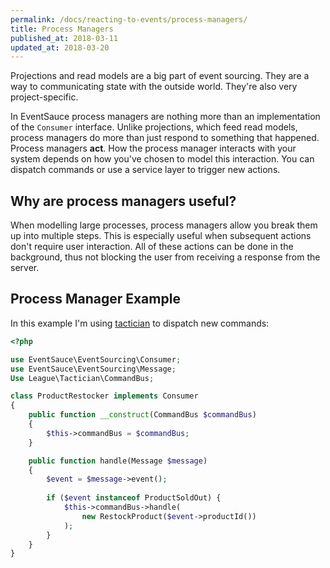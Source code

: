 ```yaml
---
permalink: /docs/reacting-to-events/process-managers/
title: Process Managers
published_at: 2018-03-11
updated_at: 2018-03-20
---
```


Projections and read models are a big part of event sourcing. They
are a way to communicating state with the outside world. They're also
very project-specific.

In EventSauce process managers are nothing more than an implementation of
the `Consumer` interface. Unlike projections, which feed read models, process
managers do more than just respond to something that happened. Process
managers **act**. How the process manager interacts with your system depends
on how you've chosen to model this interaction. You can dispatch commands or
use a service layer to trigger new actions.

## Why are process managers useful?

When modelling large processes, process managers allow you break them up into
multiple steps. This is especially useful when subsequent actions don't require
user interaction. All of these actions can be done in the background, thus not
blocking the user from receiving a response from the server.


## Process Manager Example

In this example I'm using [tactician](https://tactician.thephpleague.com) to
dispatch new commands:

```php
<?php

use EventSauce\EventSourcing\Consumer;
use EventSauce\EventSourcing\Message;
Use League\Tactician\CommandBus;

class ProductRestocker implements Consumer
{
    public function __construct(CommandBus $commandBus)
    {
        $this->commandBus = $commandBus;
    }

    public function handle(Message $message)
    {
        $event = $message->event();
        
        if ($event instanceof ProductSoldOut) {
            $this->commandBus->handle(
                new RestockProduct($event->productId())
            );
        }
    }
}
```

